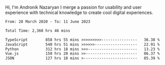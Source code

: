 Hi, I'm Andronik Nazaryan
I merge a passion for usability and user experience with technical knowledge to create cool digital experiences.


<!--START_SECTION:waka-->

```txt
From: 28 March 2020 - To: 11 June 2023

Total Time: 2,360 hrs 46 mins

TypeScript        858 hrs 55 mins >>>>>>>>>----------------   36.38 %
JavaScript        540 hrs 51 mins >>>>>>-------------------   22.91 %
Python            312 hrs 18 mins >>>----------------------   13.23 %
Vue.js            150 hrs 20 mins >>-----------------------   06.37 %
JSON              127 hrs 10 mins >------------------------   05.39 %
```

<!--END_SECTION:waka-->
